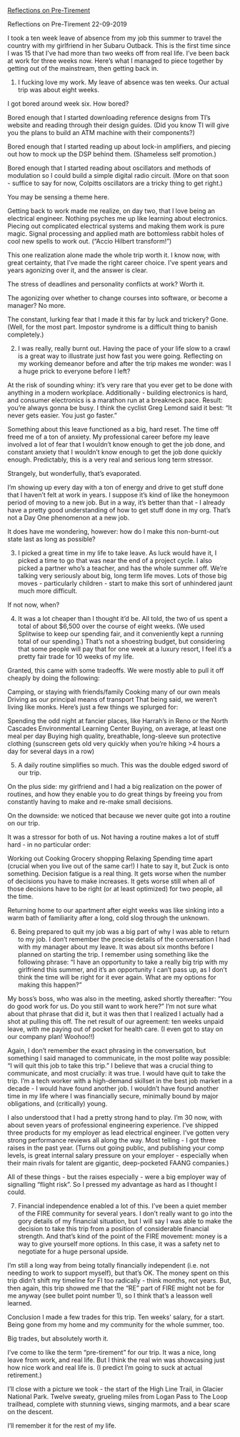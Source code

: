 [Reflections on Pre-Tirement](http://cushychicken.github.io/leave-of-absence/)

Reflections on Pre-Tirement
22-09-2019

I took a ten week leave of absence from my job this summer to travel the country with my girlfriend in her Subaru Outback. This is the first time since I was 15 that I’ve had more than two weeks off from real life. I’ve been back at work for three weeks now. Here’s what I managed to piece together by getting out of the mainstream, then getting back in.

1. I fucking love my work.
   My leave of absence was ten weeks. Our actual trip was about eight weeks.

I got bored around week six. How bored?

Bored enough that I started downloading reference designs from TI’s website and reading through their design guides. (Did you know TI will give you the plans to build an ATM machine with their components?)

Bored enough that I started reading up about lock-in amplifiers, and piecing out how to mock up the DSP behind them. (Shameless self promotion.)

Bored enough that I started reading about oscillators and methods of modulation so I could build a simple digital radio circuit. (More on that soon - suffice to say for now, Colpitts oscillators are a tricky thing to get right.)

You may be sensing a theme here.

Getting back to work made me realize, on day two, that I love being an electrical engineer. Nothing psyches me up like learning about electronics. Piecing out complicated electrical systems and making them work is pure magic. Signal processing and applied math are bottomless rabbit holes of cool new spells to work out. (“Accio Hilbert transform!”)

This one realization alone made the whole trip worth it. I know now, with great certainty, that I’ve made the right career choice. I’ve spent years and years agonizing over it, and the answer is clear.

The stress of deadlines and personality conflicts at work? Worth it.

The agonizing over whether to change courses into software, or become a manager? No more.

The constant, lurking fear that I made it this far by luck and trickery? Gone. (Well, for the most part. Impostor syndrome is a difficult thing to banish completely.)

2. I was really, really burnt out.
   Having the pace of your life slow to a crawl is a great way to illustrate just how fast you were going. Reflecting on my working demeanor before and after the trip makes me wonder: was I a huge prick to everyone before I left?

At the risk of sounding whiny: it’s very rare that you ever get to be done with anything in a modern workplace. Additionally - building electronics is hard, and consumer electronics is a marathon run at a breakneck pace. Result: you’re always gonna be busy. I think the cyclist Greg Lemond said it best: “It never gets easier. You just go faster.”

Something about this leave functioned as a big, hard reset. The time off freed me of a ton of anxiety. My professional career before my leave involved a lot of fear that I wouldn’t know enough to get the job done, and constant anxiety that I wouldn’t know enough to get the job done quickly enough. Predictably, this is a very real and serious long term stressor.

Strangely, but wonderfully, that’s evaporated.

I’m showing up every day with a ton of energy and drive to get stuff done that I haven’t felt at work in years. I suppose it’s kind of like the honeymoon period of moving to a new job. But in a way, it’s better than that - I already have a pretty good understanding of how to get stuff done in my org. That’s not a Day One phenomenon at a new job.

It does have me wondering, however: how do I make this non-burnt-out state last as long as possible?

3. I picked a great time in my life to take leave.
   As luck would have it, I picked a time to go that was near the end of a project cycle. I also picked a partner who’s a teacher, and has the whole summer off. We’re talking very seriously about big, long term life moves. Lots of those big moves - particularly children - start to make this sort of unhindered jaunt much more difficult.

If not now, when?

4. It was a lot cheaper than I thought it’d be.
   All told, the two of us spent a total of about \$6,500 over the course of eight weeks. (We used Splitwise to keep our spending fair, and it conveniently kept a running total of our spending.) That’s not a shoestring budget, but considering that some people will pay that for one week at a luxury resort, I feel it’s a pretty fair trade for 10 weeks of my life.

Granted, this came with some tradeoffs. We were mostly able to pull it off cheaply by doing the following:

Camping, or staying with friends/family
Cooking many of our own meals
Driving as our principal means of transport
That being said, we weren’t living like monks. Here’s just a few things we splurged for:

Spending the odd night at fancier places, like Harrah’s in Reno or the North Cascades Environmental Learning Center
Buying, on average, at least one meal per day
Buying high quality, breathable, long-sleeve sun protective clothing (sunscreen gets old very quickly when you’re hiking >4 hours a day for several days in a row)

5. A daily routine simplifies so much.
   This was the double edged sword of our trip.

On the plus side: my girlfriend and I had a big realization on the power of routines, and how they enable you to do great things by freeing you from constantly having to make and re-make small decisions.

On the downside: we noticed that because we never quite got into a routine on our trip.

It was a stressor for both of us. Not having a routine makes a lot of stuff hard - in no particular order:

Working out
Cooking
Grocery shopping
Relaxing
Spending time apart (crucial when you live out of the same car!)
I hate to say it, but Zuck is onto something. Decision fatigue is a real thing. It gets worse when the number of decisions you have to make increases. It gets worse still when all of those decisions have to be right (or at least optimized) for two people, all the time.

Returning home to our apartment after eight weeks was like sinking into a warm bath of familiarity after a long, cold slog through the unknown.

6. Being prepared to quit my job was a big part of why I was able to return to my job.
   I don’t remember the precise details of the conversation I had with my manager about my leave. It was about six months before I planned on starting the trip. I remember using something like the following phrase: “I have an opportunity to take a really big trip with my girlfriend this summer, and it’s an opportunity I can’t pass up, as I don’t think the time will be right for it ever again. What are my options for making this happen?”

My boss’s boss, who was also in the meeting, asked shortly thereafter: “You do good work for us. Do you still want to work here?” I’m not sure what about that phrase that did it, but it was then that I realized I actually had a shot at pulling this off. The net result of our agreement: ten weeks unpaid leave, with me paying out of pocket for health care. (I even got to stay on our company plan! Woohoo!!)

Again, I don’t remember the exact phrasing in the conversation, but something I said managed to communicate, in the most polite way possible: “I will quit this job to take this trip.” I believe that was a crucial thing to communicate, and most crucially: it was true. I would have quit to take the trip. I’m a tech worker with a high-demand skillset in the best job market in a decade - I would have found another job. I wouldn’t have found another time in my life where I was financially secure, minimally bound by major obligations, and (critically) young.

I also understood that I had a pretty strong hand to play. I’m 30 now, with about seven years of professional engineering experience. I’ve shipped three products for my employer as lead electrical engineer. I’ve gotten very strong performance reviews all along the way. Most telling - I got three raises in the past year. (Turns out going public, and publishing your comp levels, is great internal salary pressure on your employer - especially when their main rivals for talent are gigantic, deep-pocketed FAANG companies.)

All of these things - but the raises especially - were a big employer way of signalling “flight risk”. So I pressed my advantage as hard as I thought I could.

7. Financial independence enabled a lot of this.
   I’ve been a quiet member of the FIRE community for several years. I don’t really want to go into the gory details of my financial situation, but I will say I was able to make the decision to take this trip from a position of considerable financial strength. And that’s kind of the point of the FIRE movement: money is a way to give yourself more options. In this case, it was a safety net to negotiate for a huge personal upside.

I’m still a long way from being totally financially independent (i.e. not needing to work to support myself), but that’s OK. The money spent on this trip didn’t shift my timeline for FI too radically - think months, not years. But, then again, this trip showed me that the “RE” part of FIRE might not be for me anyway (see bullet point number 1), so I think that’s a leasson well learned.

Conclusion
I made a few trades for this trip. Ten weeks’ salary, for a start. Being gone from my home and my community for the whole summer, too.

Big trades, but absolutely worth it.

I’ve come to like the term “pre-tirement” for our trip. It was a nice, long leave from work, and real life. But I think the real win was showcasing just how nice work and real life is. (I predict I’m going to suck at actual retirement.)

I’ll close with a picture we took - the start of the High Line Trail, in Glacier National Park. Twelve sweaty, grueling miles from Logan Pass to The Loop trailhead, complete with stunning views, singing marmots, and a bear scare on the descent.

I’ll remember it for the rest of my life.
